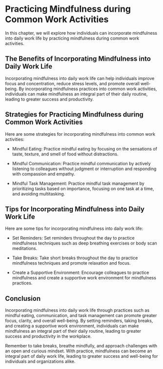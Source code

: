 Practicing Mindfulness during Common Work Activities
===============================================================================================================

In this chapter, we will explore how individuals can incorporate mindfulness into daily work life by practicing mindfulness during common work activities.

The Benefits of Incorporating Mindfulness into Daily Work Life
--------------------------------------------------------------

Incorporating mindfulness into daily work life can help individuals improve focus and concentration, reduce stress levels, and promote overall well-being. By incorporating mindfulness practices into common work activities, individuals can make mindfulness an integral part of their daily routine, leading to greater success and productivity.

Strategies for Practicing Mindfulness during Common Work Activities
-------------------------------------------------------------------

Here are some strategies for incorporating mindfulness into common work activities:

* Mindful Eating: Practice mindful eating by focusing on the sensations of taste, texture, and smell of food without distractions.

* Mindful Communication: Practice mindful communication by actively listening to colleagues without judgment or interruption and responding with compassion and empathy.

* Mindful Task Management: Practice mindful task management by prioritizing tasks based on importance, focusing on one task at a time, and avoiding multitasking.

Tips for Incorporating Mindfulness into Daily Work Life
-------------------------------------------------------

Here are some tips for incorporating mindfulness into daily work life:

* Set Reminders: Set reminders throughout the day to practice mindfulness techniques such as deep breathing exercises or body scan meditations.

* Take Breaks: Take short breaks throughout the day to practice mindfulness techniques and promote relaxation and focus.

* Create a Supportive Environment: Encourage colleagues to practice mindfulness and create a supportive work environment for mindfulness practices.

Conclusion
----------

Incorporating mindfulness into daily work life through practices such as mindful eating, communication, and task management can promote greater focus, clarity, and overall well-being. By setting reminders, taking breaks, and creating a supportive work environment, individuals can make mindfulness an integral part of their daily routine, leading to greater success and productivity in the workplace.

Remember to take breaks, breathe mindfully, and approach challenges with an open and curious mindset. With practice, mindfulness can become an integral part of daily work life, leading to greater success and well-being for individuals and organizations alike.
